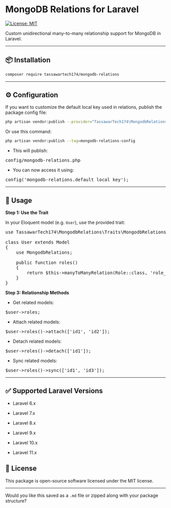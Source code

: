 # MongoDB Relations for Laravel

[![License: MIT](https://img.shields.io/badge/License-MIT-blue.svg)](LICENSE)

Custom unidirectional many-to-many relationship support for MongoDB in Laravel.

---

## 📦 Installation

```bash
composer require tassawartech174/mongodb-relations

```
---

## ⚙️ Configuration

If you want to customize the default local key used in relations, publish the package config file:

```bash
php artisan vendor:publish --provider="TassawarTech174\MongodbRelations\MongodbRelationsServiceProvider" --tag=mongodb-relations-config

```
Or use this command:

```bash
php artisan vendor:publish --tag=mongodb-relations-config

```

- This will publish:

<pre>
config/mongodb-relations.php
</pre>

- You can now access it using:

<pre>
config('mongodb-relations.default_local_key');
</pre>

---

## 🚀 Usage

**Step 1: Use the Trait**

In your Eloquent model (e.g. `User`), use the provided trait:

<!-- - `<code>` is inline, not block-level
- Doesn't render multiline code or syntax highlighting
- GitHub Markdown prefers triple backticks (` ```php `)

---

Would you like me to help format other sections like `Usage` or `API` in this same style? -->

<pre>
use TassawarTech174\MongodbRelations\Traits\MongodbRelations;

class User extends Model
{
    use MongodbRelations;

    public function roles()
    {
        return $this->manyToManyRelation(Role::class, 'role_ids');
    }
}
</pre>

**Step 3: Relationship Methods**

- Get related models:

<pre>
$user->roles;
</pre>

- Attach related models:

<pre>
$user->roles()->attach(['id1', 'id2']);
</pre>

- Detach related models:

<pre>
$user->roles()->detach(['id1']);
</pre>

- Sync related models:

<pre>
$user->roles()->sync(['id1', 'id3']);
</pre>

---

## ✅ Supported Laravel Versions

- Laravel 6.x

- Laravel 7.x

- Laravel 8.x

- Laravel 9.x

- Laravel 10.x

- Laravel 11.x

## 🔐 License

This package is open-source software licensed under the MIT license.


---

Would you like this saved as a `.md` file or zipped along with your package structure?
